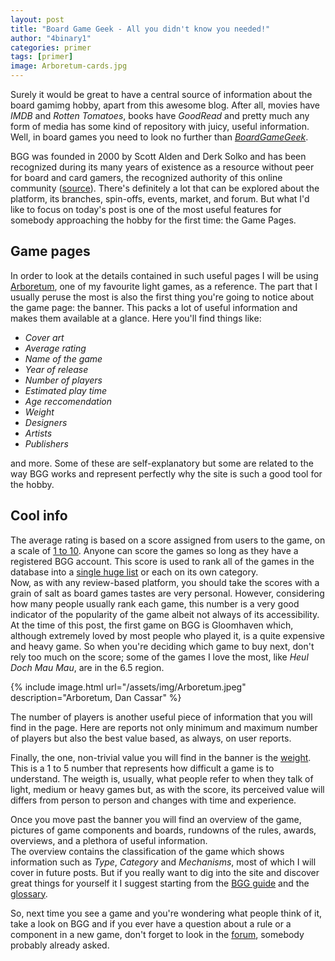 ```yaml
---
layout: post
title: "Board Game Geek - All you didn't know you needed!"
author: "4binary1"
categories: primer
tags: [primer]
image: Arboretum-cards.jpg
---
```

Surely it would be great to have a central source of information about the board gamimg hobby, apart from this awesome blog. After all, movies have _IMDB_ and _Rotten Tomatoes_, books have _GoodRead_ and pretty much any form of media has some kind of repository with juicy, useful information. Well, in board games you need to look no further than [_BoardGameGeek_](https://boardgamegeek.com/).

BGG was founded in 2000 by Scott Alden and Derk Solko and has been recognized during its many years of existence as a resource without peer for board and card gamers, the recognized authority of this online community ([source](https://www.dianajonesaward.org/the-2010-award/)). There's definitely a lot that can be explored about the platform, its branches, spin-offs, events, market, and forum. But what I'd like to focus on today's post is one of the most useful features for somebody approaching the hobby for the first time: the Game Pages.

## Game pages
In order to look at the details contained in such useful pages I will be using [Arboretum](https://boardgamegeek.com/boardgame/140934/arboretum), one of my favourite light games, as a reference.
The part that I usually peruse the most is also the first thing you're going to notice about the game page: the banner. This packs a lot of useful information and makes them available at a glance. Here you'll find things like:

- _Cover art_
- _Average rating_
- _Name of the game_
- _Year of release_
- _Number of players_
- _Estimated play time_
- _Age reccomendation_
- _Weight_
- _Designers_
- _Artists_
- _Publishers_

and more. Some of these are self-explanatory but some are related to the way BGG works and represent perfectly why the site is such a good tool for the hobby.

## Cool info
The average rating is based on a score assigned from users to the game, on a scale of [1 to 10](https://boardgamegeek.com/wiki/page/Ratings&redirectedfrom=rating#). Anyone can score the games so long as they have a registered BGG account. This score is used to rank all of the games in the database into a [single huge list](https://boardgamegeek.com/browse/boardgame) or each on its own category.  
Now, as with any review-based platform, you should take the scores with a grain of salt as board games tastes are very personal. However, considering how many people usually rank each game, this number is a very good indicator of the popularity of the game albeit not always of its accessibility. At the time of this post, the first game on BGG is Gloomhaven which, although extremely loved by most people who played it, is a quite expensive and heavy game. So when you're deciding which game to buy next, don't rely too much on the score; some of the games I love the most, like _Heul Doch Mau Mau_, are in the 6.5 region.

{% include image.html url="/assets/img/Arboretum.jpeg" description="Arboretum, Dan Cassar" %}

The number of players is another useful piece of information that you will find in the page. Here are reports not only minimum and maximum number of players but also the best value based, as always, on user reports.

Finally, the one, non-trivial value you will find in the banner is the [weight](https://boardgamegeek.com/wiki/page/Weight). This is a 1 to 5 number that represents how difficult a game is to understand. The weigth is, usually, what people refer to when they talk of light, medium or heavy games but, as with the score, its perceived value will differs from person to person and changes with time and experience.

Once you move past the banner you will find an overview of the game, pictures of game components and boards, rundowns of the rules, awards, overviews, and a plethora of useful information.  
The overview contains the classification of the game which shows information such as _Type_, _Category_ and _Mechanisms_, most of which I will cover in future posts. But if you really want to dig into the site and discover great things for yourself it I suggest starting from the [BGG guide](https://boardgamegeek.com/wiki/page/Guide_To_BoardGameGeek) and the [glossary](https://boardgamegeek.com/wiki/page/glossary).

So, next time you see a game and you're wondering what people think of it, take a look on BGG and if you ever have a question about a rule or a component in a new game, don't forget to look in the [forum](https://boardgamegeek.com/forums/region/1/bgg), somebody probably already asked.